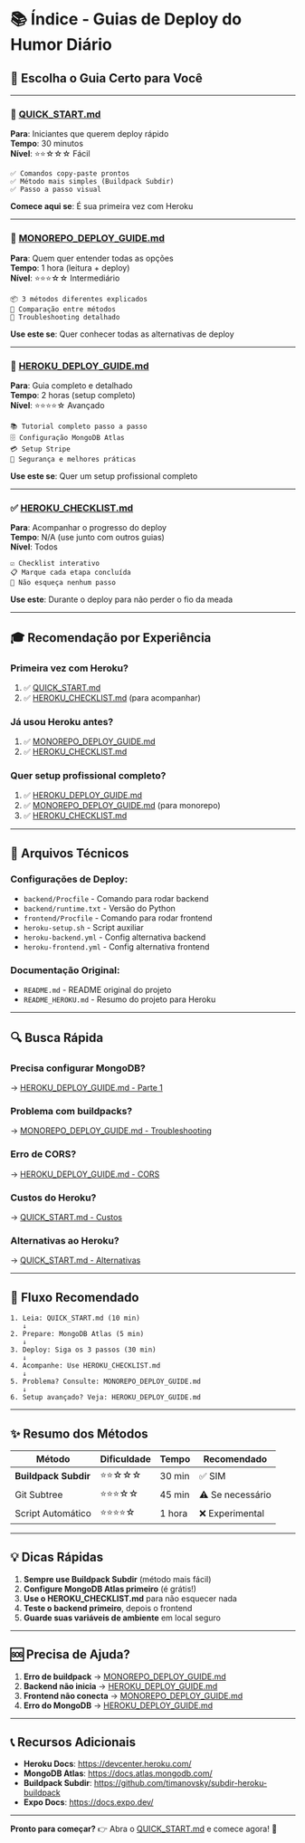 # 📚 Índice - Guias de Deploy do Humor Diário

## 🎯 Escolha o Guia Certo para Você

---

### 🚀 [QUICK_START.md](QUICK_START.md)
**Para**: Iniciantes que querem deploy rápido  
**Tempo**: 30 minutos  
**Nível**: ⭐⭐☆☆☆ Fácil

```
✅ Comandos copy-paste prontos
✅ Método mais simples (Buildpack Subdir)
✅ Passo a passo visual
```

**Comece aqui se**: É sua primeira vez com Heroku

---

### 📖 [MONOREPO_DEPLOY_GUIDE.md](MONOREPO_DEPLOY_GUIDE.md)
**Para**: Quem quer entender todas as opções  
**Tempo**: 1 hora (leitura + deploy)  
**Nível**: ⭐⭐⭐☆☆ Intermediário

```
📦 3 métodos diferentes explicados
🎯 Comparação entre métodos
🔧 Troubleshooting detalhado
```

**Use este se**: Quer conhecer todas as alternativas de deploy

---

### 📘 [HEROKU_DEPLOY_GUIDE.md](HEROKU_DEPLOY_GUIDE.md)
**Para**: Guia completo e detalhado  
**Tempo**: 2 horas (setup completo)  
**Nível**: ⭐⭐⭐⭐☆ Avançado

```
📚 Tutorial completo passo a passo
🗄️ Configuração MongoDB Atlas
💳 Setup Stripe
🔐 Segurança e melhores práticas
```

**Use este se**: Quer um setup profissional completo

---

### ✅ [HEROKU_CHECKLIST.md](HEROKU_CHECKLIST.md)
**Para**: Acompanhar o progresso do deploy  
**Tempo**: N/A (use junto com outros guias)  
**Nível**: Todos

```
☑️ Checklist interativo
📋 Marque cada etapa concluída
🎯 Não esqueça nenhum passo
```

**Use este**: Durante o deploy para não perder o fio da meada

---

## 🎓 Recomendação por Experiência

### Primeira vez com Heroku?
1. ✅ [QUICK_START.md](QUICK_START.md)
2. ✅ [HEROKU_CHECKLIST.md](HEROKU_CHECKLIST.md) (para acompanhar)

### Já usou Heroku antes?
1. ✅ [MONOREPO_DEPLOY_GUIDE.md](MONOREPO_DEPLOY_GUIDE.md)
2. ✅ [HEROKU_CHECKLIST.md](HEROKU_CHECKLIST.md)

### Quer setup profissional completo?
1. ✅ [HEROKU_DEPLOY_GUIDE.md](HEROKU_DEPLOY_GUIDE.md)
2. ✅ [MONOREPO_DEPLOY_GUIDE.md](MONOREPO_DEPLOY_GUIDE.md) (para monorepo)
3. ✅ [HEROKU_CHECKLIST.md](HEROKU_CHECKLIST.md)

---

## 📂 Arquivos Técnicos

### Configurações de Deploy:
- `backend/Procfile` - Comando para rodar backend
- `backend/runtime.txt` - Versão do Python
- `frontend/Procfile` - Comando para rodar frontend
- `heroku-setup.sh` - Script auxiliar
- `heroku-backend.yml` - Config alternativa backend
- `heroku-frontend.yml` - Config alternativa frontend

### Documentação Original:
- `README.md` - README original do projeto
- `README_HEROKU.md` - Resumo do projeto para Heroku

---

## 🔍 Busca Rápida

### Precisa configurar MongoDB?
→ [HEROKU_DEPLOY_GUIDE.md - Parte 1](HEROKU_DEPLOY_GUIDE.md#parte-1-setup-do-mongodb-atlas-banco-de-dados)

### Problema com buildpacks?
→ [MONOREPO_DEPLOY_GUIDE.md - Troubleshooting](MONOREPO_DEPLOY_GUIDE.md#troubleshooting)

### Erro de CORS?
→ [HEROKU_DEPLOY_GUIDE.md - CORS](HEROKU_DEPLOY_GUIDE.md#cors---importante)

### Custos do Heroku?
→ [QUICK_START.md - Custos](QUICK_START.md#custos)

### Alternativas ao Heroku?
→ [QUICK_START.md - Alternativas](QUICK_START.md#alternativas-ao-heroku)

---

## 🎯 Fluxo Recomendado

```
1. Leia: QUICK_START.md (10 min)
   ↓
2. Prepare: MongoDB Atlas (5 min)
   ↓
3. Deploy: Siga os 3 passos (30 min)
   ↓
4. Acompanhe: Use HEROKU_CHECKLIST.md
   ↓
5. Problema? Consulte: MONOREPO_DEPLOY_GUIDE.md
   ↓
6. Setup avançado? Veja: HEROKU_DEPLOY_GUIDE.md
```

---

## ✨ Resumo dos Métodos

| Método | Dificuldade | Tempo | Recomendado |
|--------|-------------|-------|-------------|
| **Buildpack Subdir** | ⭐⭐☆☆☆ | 30 min | ✅ SIM |
| Git Subtree | ⭐⭐⭐☆☆ | 45 min | ⚠️ Se necessário |
| Script Automático | ⭐⭐⭐⭐☆ | 1 hora | ❌ Experimental |

---

## 💡 Dicas Rápidas

1. **Sempre use Buildpack Subdir** (método mais fácil)
2. **Configure MongoDB Atlas primeiro** (é grátis!)
3. **Use o HEROKU_CHECKLIST.md** para não esquecer nada
4. **Teste o backend primeiro**, depois o frontend
5. **Guarde suas variáveis de ambiente** em local seguro

---

## 🆘 Precisa de Ajuda?

1. **Erro de buildpack** → [MONOREPO_DEPLOY_GUIDE.md](MONOREPO_DEPLOY_GUIDE.md#troubleshooting)
2. **Backend não inicia** → [HEROKU_DEPLOY_GUIDE.md](HEROKU_DEPLOY_GUIDE.md#troubleshooting)
3. **Frontend não conecta** → [MONOREPO_DEPLOY_GUIDE.md](MONOREPO_DEPLOY_GUIDE.md#frontend-não-conecta-ao-backend)
4. **Erro do MongoDB** → [HEROKU_DEPLOY_GUIDE.md](HEROKU_DEPLOY_GUIDE.md#problema-backend-não-inicia)

---

## 📞 Recursos Adicionais

- **Heroku Docs**: https://devcenter.heroku.com/
- **MongoDB Atlas**: https://docs.atlas.mongodb.com/
- **Buildpack Subdir**: https://github.com/timanovsky/subdir-heroku-buildpack
- **Expo Docs**: https://docs.expo.dev/

---

**Pronto para começar?** 👉 Abra o [QUICK_START.md](QUICK_START.md) e comece agora! 🚀
